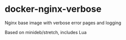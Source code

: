 # docker-nginx-verbose

Nginx base image with verbose error pages and logging

Based on minideb/stretch, includes Lua
